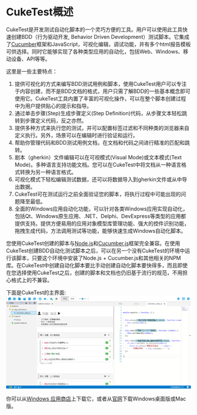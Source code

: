 # CukeTest概述

CukeTest是开发测试自动化脚本的一个灵巧方便的工具。用户可以使用此工具快速创建BDD（行为驱动开发, Behavior Driven Development）测试脚本。它集成了[Cucumber](/cucumber/concepts.md#cucumber)框架和JavaScript，可视化编辑，调试功能，并有多个html报告模板可供选择。同时它能够实现了各种类型应用的自动化，包括Web、Windows、移动设备、API等等。

这里是一些主要特点：

1. 提供可视化的方式来编写BDD测试用例和脚本，使用CukeTest用户可以专注于内容创建，而不是BDD文档的格式，用户只需了解BDD的一些基本概念即可使用它。CukeTest工具内置了丰富的可视化操作，可以在整个脚本创建过程中为用户提供贴心的提示和指导。
2. 通过单击步骤(Step)生成步骤定义(Step Definition)代码，从步骤文本轻松跳转到步骤定义代码，反之亦然。
3. 提供多种方式来执行您的测试，并可以配置标签过滤和不同种类的浏览器来自定义执行。另外，场景可以在编辑时进行验证和运行。
4. 帮助你管理代码和BDD测试用例文档，在文档和代码之间进行精准的匹配和跳转。
5. 剧本（gherkin）文件编辑可以在可视模式(Visual Mode)或文本模式(Text Mode)。多种语言支持功能文档。您可以在CukeTest中将文档从一种语言格式转换为另一种语言格式。
6. 可视化模式下轻松编辑测试数据，还可以将数据导入到gherkin文件或从中导出数据。
7. CukeTest可在测试运行之前全面验证您的脚本，将执行过程中可能出现的问题降至最低。
8. 全面的Windows应用自动化功能，可以针对各类Windows应用实现自动化，包括Qt、Windows原生应用、.NET、Delphi、DevExpress等类型的应用都提供支持。提供方便易用的应用对象模型库管理功能、强大的控件识别功能，拖拽生成代码，方法调用测试等功能，能够快速生成Windows自动化脚本。


您使用CukeTest创建的脚本与[Node.js](http://nodejs.org)和[Cucumber.js](https://github.com/cucumber/cucumber-js/)框架完全兼容。在使用CukeTest创建BDD自动化测试脚本之后，可以在另一个没有CukeTest的环境中运行该脚本，只要这个环境中安装了Node.js + Cucumber.js和其他相关的NPM库。在CukeTest中创建自动化脚本要比手动创建自动化脚本要快得多，而且即使在您选择使用CukeTest之后，创建的脚本和文档也仍旧基于流行的规范，不用担心格式上的不兼容。

下面是CukeTest的主界面:
![](/assets/main_ui.png)

你可以从[Windows 应用商店](https://www.microsoft.com/store/apps/9p9lchrp8kb8)上下载它，或者从[官网](http://cuketest.com)下载Windows桌面版或Mac版。

